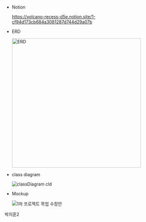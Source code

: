 - Notion

  https://volcano-recess-d5e.notion.site/1-cf94d173cb684a3081287d744d29a07b

- ERD

  <img width="419" alt="ERD" src="https://user-images.githubusercontent.com/62883948/133583839-647c5966-a74e-43e3-b9bc-44d77194cc96.png">

- class diagram

  ![classDiagram cld](https://user-images.githubusercontent.com/62883948/133583871-4f7052ec-93b3-43cf-ae46-eeb1e788c46f.jpg)

- Mockup

  ![1차 프로젝트 목업 수정안](https://user-images.githubusercontent.com/62883948/133583717-0dacfdb5-1a83-4dab-888d-34939595075d.png)

박지훈2
